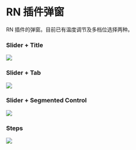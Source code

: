 
# RN 插件弹窗
RN 插件的弹窗。目前已有温度调节及多档位选择两种。

### Slider + Title
![][image-1]

### Slider + Tab
![][image-2]

### Slider + Segmented Control
![][image-3]

### Steps
![][image-4]

[image-1]:	https://github.com/viomiui/viomiui.image/blob/master/UIKit/Views/RN/Slider%20+%20Title.png?raw=true
[image-2]:	https://github.com/viomiui/viomiui.image/blob/master/UIKit/Views/RN/Slider%20+%20Tab.png?raw=true
[image-3]:	https://github.com/viomiui/viomiui.image/blob/master/UIKit/Views/RN/Slider%20+%20Segmented%20Control.png?raw=true
[image-4]:	https://github.com/viomiui/viomiui.image/blob/master/UIKit/Views/RN/Steps.png?raw=true
